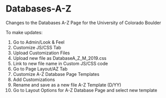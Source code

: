 # Databases-A-Z
Changes to the Databases A-Z Page for the University of Colorado Boulder

To make updates:
<ol>
<li>Go to Admin/Look & Feel</li>
<li>Customize JS/CSS Tab</li>
<li>Upload Customization Files</li>
<li>Upload new file as DatabaseA_Z_M_2019.css</li>
<li>Link to new file name in Custom JS/CSS code</li>
<li>Go to Page Layout/AZ Tab</li>
<li>Customize A-Z Database Page Templates</li>
<li>Add Customizations</li>
<li>Rename and save as a new file A-Z Template (D/YY)</li>
  <li>Go to Layout Options for A-Z Database Page and select new template</li></ol>
